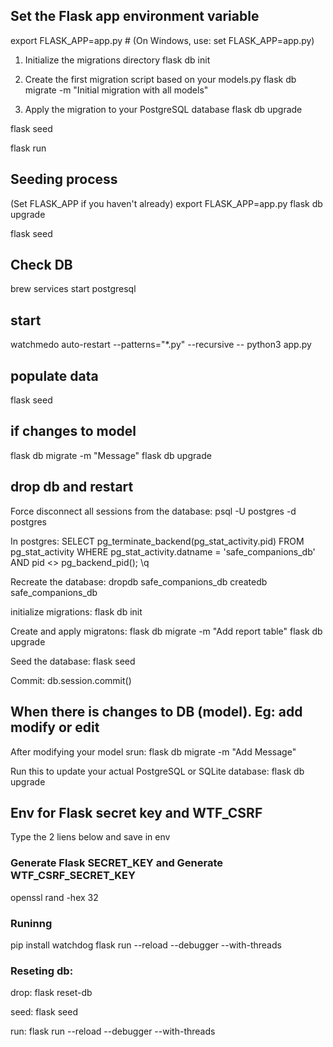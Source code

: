 ## Set the Flask app environment variable

export FLASK_APP=app.py  # (On Windows, use: set FLASK_APP=app.py)

1. Initialize the migrations directory
flask db init

2. Create the first migration script based on your models.py
flask db migrate -m "Initial migration with all models"

3. Apply the migration to your PostgreSQL database
flask db upgrade

flask seed

flask run

## Seeding process


(Set FLASK_APP if you haven't already)
export FLASK_APP=app.py
flask db upgrade

flask seed

## Check DB

brew services start postgresql

## start

watchmedo auto-restart --patterns="*.py" --recursive -- python3 app.py

## populate data

flask seed

## if changes to model

flask db migrate -m "Message"
flask db upgrade

## drop db and restart

Force disconnect all sessions from the database:
psql -U postgres -d postgres

In postgres:
SELECT pg_terminate_backend(pg_stat_activity.pid)
FROM pg_stat_activity
WHERE pg_stat_activity.datname = 'safe_companions_db'
  AND pid <> pg_backend_pid();
\q

Recreate the database:
dropdb safe_companions_db
createdb safe_companions_db

initialize migrations:
flask db init

Create and apply migratons:
flask db migrate -m "Add report table"
flask db upgrade

Seed the database:
flask seed

Commit:
db.session.commit()

## When there is changes to DB (model). Eg: add modify or edit

After modifying your model srun:
flask db migrate -m "Add Message"

Run this to update your actual PostgreSQL or SQLite database:
flask db upgrade

## Env for Flask secret key and WTF_CSRF
Type the 2 liens below and save in env

### Generate Flask SECRET_KEY and Generate WTF_CSRF_SECRET_KEY

openssl rand -hex 32

### Runinng

pip install watchdog
flask run --reload --debugger --with-threads


### Reseting db:

drop:
flask reset-db

seed:
flask seed

run:
flask run --reload --debugger --with-threads
